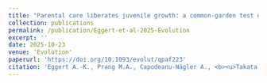 ```yaml
---
title: "Parental care liberates juvenile growth: a common-garden test of the evolutionary benefits of care"
collection: publications
permalink: /publication/Eggert-et-al-2025-Evolution
excerpt: ''
date: 2025-10-23
venue: ‘Evolution'
paperurl: 'https://doi.org/10.1093/evolut/qpaf223'
citation: 'Eggert A.-K., Prang M.A., Capodeanu-Nägler A., <b><u>Takata M.</u></b>, Creighton J.C., Hwang W., Sakaluk S.K., Sikes D.S., Smith A.N., Suzuki S., Trumbo S.T., Zywucki L., Steiger S. (2025) <b><i>Evolution</i></b> in press.'
---
```


<!-- 論文の要約・解説など入れたければここ打つ -->
